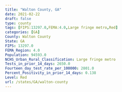 ```yaml
---
title: "Walton County, GA"
date: 2021-02-22
draft: false
type: county
tags: [FIPS:13297.0,FEMA:4.0,Large fringe metro,Red]
categories: [GA]
County: Walton County
State: GA
FIPS: 13297.0
FEMA_Region: 4.0
Population: 94593.0
NCHS_Urban_Rural_Classification: Large fringe metro
Tests_in_prior_14_days: 2650.0
Fourteen_day_test_rate_per_100000: 2801.0
Percent_Positivity_in_prior_14_days: 0.138
Level: Red
url: /states/GA/walton-county
---
```



